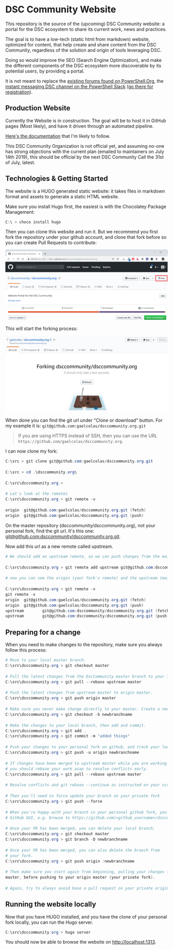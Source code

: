 # DSC Community Website

This repository is the source of the (upcoming) DSC Community website: a portal for the DSC ecosystem to share its current work, news and practices.

The goal is to have a low-tech (static html from markdown) website, optimized for content, that help create and share content from the DSC Community, regardless of the solution and origin of tools leveraging DSC.

Doing so would improve the SEO (Search Engine Optimization), and make the different components of the DSC ecosystem more discoverable by its potential users, by providing a portal.

It is not meant to replace the [existing forums found on PowerShell.Org](https://powershell.org/forums/forum/dsc-desired-state-configuration/), the [instant messaging DSC channel on the PowerShell Slack](http://powershell.slack.com) ([go there for registration](http://slack.poshcode.org/)).

## Production Website

Currently the Website is in construction. The goal will be to host it in GitHub pages (Most likely), and have it driven through an automated pipeline.

[Here's the documentation](https://gohugo.io/hosting-and-deployment/hosting-on-github/) that I'm likely to follow.

This DSC Community Organization is not official yet, and assuming no-one has strong objections with the current plan (emailed to maintainers on July 14th 2019), this should be official by the next DSC Community Call the 31st of July, latest.

## Technologies & Getting Started

The website is a HUGO generated static website: it takes files in markdown format and assets to generate a static HTML website.

Make sure you install Hugo first, the easiest is with the Chocolatey Package Management:

```PowerShell
C:\ > choco install hugo

```

Then you can clone this website and run it. But we recommend you first fork the repository under your github account, and clone that fork before so you can create Pull Requests to contribute:

<img src="./static/images/fork-dscommunity-website.png" />

This will start the forking process:

<img src="./static/images/forking-dsccommunity-website.jpg" />

When done you can find the git url under "Clone or download" button.
For my example it is: `git@github.com:gaelcolas/dsccommunity.org.git`

>If you are using HTTPS instead of SSH, then you can use the URL
>`https://github.com/gaelcolas/dsccommunity.org`.

I can now clone my fork:

```PowerShell
C:\src > git clone git@github.com:gaelcolas/dsccommunity.org.git

C:\src > cd .\dsccommunity.org\

C:\src\dsccommunity.org >

# Let's look at the remotes
C:\src\dsccommunity.org > git remote -v

origin  git@github.com:gaelcolas/dsccommunity.org.git (fetch)
origin  git@github.com:gaelcolas/dsccommunity.org.git (push)
```

On the master repository (dsccommunity/dsccommunity.org), not your personal fork, find the git url. It's this one: [git@github.com:dsccommunity/dsccommunity.org.git](git@github.com:dsccommunity/dsccommunity.org.git).

Now add this url as a new remote called upstream.

```PowerShell
# We should add an upstream remote, so we can push changes from the main repostory:

C:\src\dsccommunity.org > git remote add upstream git@github.com:dsccommunity/dsccommunity.org.git

# now you can see the origin (your fork's remote) and the upstream (main repository's remote) configured

C:\src\dsccommunity.org > git remote -v
git remote -v
origin  git@github.com:gaelcolas/dsccommunity.org.git (fetch)
origin  git@github.com:gaelcolas/dsccommunity.org.git (push)
upstream        git@github.com:dsccommunity/dsccommunity.org.git (fetch)
upstream        git@github.com:dsccommunity/dsccommunity.org.git (push)
```

## Preparing for a change

When you need to make changes to the repository, make sure you always follow this process:

```PowerShell
# Move to your local master branch.
C:\src\dsccommunity.org > git checkout master

# Pull the latest changes from the DscCommunity master branch to your local master.
C:\src\dsccommunity.org > git pull --rebase upstream master

# Push the latest changes from upstream master to origin master.
C:\src\dsccommunity.org > git push origin master

# Make sure you never make change directly to your master. Create a new local branch called "newbranchname"
C:\src\dsccommunity.org > git checkout -b newbranchname

# Make the changes to your local branch, then add and commit.
C:\src\dsccommunity.org > git add .
C:\src\dsccommunity.org > git commit -m "added things"

# Push your changes to your personal fork on github, and track your local/newbranchname with origin/newbranchname.
C:\src\dsccommunity.org > git push -u origin newbranchname

# If changes have been merged to upstream master while you are working on your origin newbranchname,
# you should rebase your work asap to resolve conflicts early.
C:\src\dsccommunity.org > git pull --rebase upstream master

# Resolve conflicts and git rebase --continue as instructed on your screen

# Then you'll need to force update your branch on your private fork
C:\src\dsccommunity.org > git push --force

# When you're happy with your branch in your personal github fork, you can submit a pull request through the
# GitHub GUI, e.g. browse to https://github.com/<github_username>/dsccommunity.org/tree/newbranchname

# Once your PR has been merged, you can delete your local branch.
C:\src\dsccommunity.org > git checkout master
C:\src\dsccommunity.org > git branch -D newbranchname

# Once your PR has been merged, you can also delete the branch from
# your fork.
C:\src\dsccommunity.org > git push origin :newbranchname

# Then make sure you start again from beginning, pulling your changes from Upstream Master to your local
master, before pushing to your origin master (your private fork).

# Again, try to always avoid base a pull request on your private origin/master.
```

## Running the website locally

Now that you have HUGO installed, and you have the clone of your personal fork locally, you can run the Hugo server.

```PowerShell
C:\src\dsccommunity.org > hugo server
```

You should now be able to browse the website on [http://localhost:1313](http://localhost:1313).
